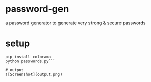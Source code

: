 # password-gen
a password generator to generate very strong & secure passwords

# setup

```
pip install colorama
python passwords.py```

# output
![Screenshot](output.png)
